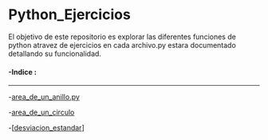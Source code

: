 # Python_Ejercicios

El objetivo de este repositorio es  explorar las diferentes funciones de python atravez de ejercicios en 
cada archivo.py estara documentado detallando su funcionalidad.

#### -Indice : 



___
 [area_de_un_anillo.py]:https://github.com/NdzCode/Python_Ejercicios/blob/8ef6413a4ca47029530e7ebea9f985eb87c484e6/area_anillo.py

-[area_de_un_anillo.py]

[area_de_un_circulo]:https://github.com/NdzCode/Python_Ejercicios/blob/5a96e90819cc3053588465e58186835886095c78/area_de_un_circulo.py

-[area_de_un_circulo]

[desviacion_estandar]:https://github.com/NdzCode/Python_Ejercicios/blob/8c12f42f3ff87ab4d7a7f911d860c1ff338412b8/promedio_desviacion_estandar.py

-[[desviacion_estandar]]
